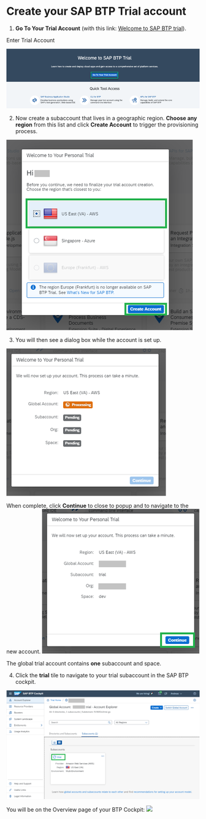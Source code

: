 
# Create your SAP BTP Trial account


1. **Go To Your Trial Account** (with this link: <a href="https://cockpit.hanatrial.ondemand.com/" target="true">Welcome to SAP BTP trial</a>).</li>

Enter Trial Account

![](../images/Enter_trial_account.png)


2. Now create a subaccount that lives in a geographic region. **Choose any region** from this list and click **Create Account** to trigger the provisioning process.

![](../images/Create_Account.png)

3. You will then see a dialog box while the account is set up. 

![](../images/Welcome_to_Trial.png) 

When complete, click **Continue** to close to popup and to navigate to the new account.
![](../images/Welcome_to_Trial2.png)

The global trial account contains&nbsp;<strong>one</strong> subaccount and space.&nbsp;</p>

4. Click the <strong>trial</strong> tile to navigate to your trial subaccount in the SAP BTP cockpit.

![](../images/Trial.png)

You will be on the Overview page of your BTP Cockpit:
![](../images/Cockpit.png")

